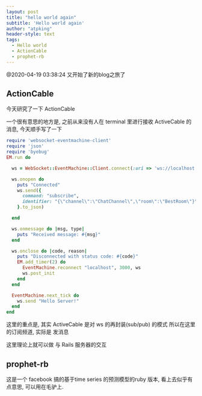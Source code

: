 ```yaml
---
layout: post
title: "hello world again"
subtitle: 'Hello world again'
author: "atpking"
header-style: text
tags:
  - Hello world
  - ActionCable
  - prophet-rb
---
```


@2020-04-19 03:38:24
又开始了新的blog之旅了

## ActionCable

今天研究了一下 ActionCable

一个很有意思的地方是, 之前从来没有人在 terminal 里进行接收 ActiveCable 的消息, 今天顺手写了一下

```ruby
require 'websocket-eventmachine-client'
require 'json'
require 'byebug'
EM.run do

  ws = WebSocket::EventMachine::Client.connect(:uri => 'ws://localhost:3000/cable', headers: {origin: 'http://localhost:3000'})

  ws.onopen do
    puts "Connected"
    ws.send({
      command: "subscribe",
      identifier: "{\"channel\":\"ChatChannel\",\"room\":\"BestRoom\"}"
    }.to_json)

  end

  ws.onmessage do |msg, type|
    puts "Received message: #{msg}"
  end

  ws.onclose do |code, reason|
    puts "Disconnected with status code: #{code}"
    EM.add_timer(2) do
      EventMachine.reconnect "localhost", 3000, ws
      ws.post_init
    end
  end

  EventMachine.next_tick do
    ws.send "Hello Server!"
  end
end
```

这里的重点是, 其实 ActiveCable 是对 ws 的再封装(sub/pub) 的模式
所以在这里的订阅频道, 实际是 发消息

这里理论上就可以做 与 Rails 服务器的交互


## prophet-rb

这是一个 facebook 搞的基于time series 的预测模型的ruby 版本, 看上去似乎有点意思, 可以用在毛驴上.

